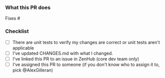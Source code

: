 ### What this PR does
Fixes #<insert issue number here if relevant>

### Checklist

-   [ ] There are unit tests to verify my changes are correct or unit tests aren't applicable
-   [ ] I've updated CHANGES.md with what I changed.
-   [ ] I've linked this PR to an issue in ZenHub (core dev team only)
-   [ ] I've assigned this PR to someone (if you don't know who to assign it to, pick @AlexGilleran)
